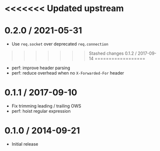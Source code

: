 <<<<<<< Updated upstream
=======
0.2.0 / 2021-05-31
==================

  * Use `req.socket` over deprecated `req.connection`

>>>>>>> Stashed changes
0.1.2 / 2017-09-14
==================

  * perf: improve header parsing
  * perf: reduce overhead when no `X-Forwarded-For` header

0.1.1 / 2017-09-10
==================

  * Fix trimming leading / trailing OWS
  * perf: hoist regular expression

0.1.0 / 2014-09-21
==================

  * Initial release
